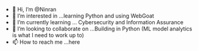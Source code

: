 - 👋 Hi, I’m @Ninran
- 👀 I’m interested in ...learning Python and using WebGoat
- 🌱 I’m currently learning ... Cybersecurity and Information Assurance
- 💞️ I’m looking to collaborate on ...Building in Python (ML model analytics is what I need to work up to)
- 📫 How to reach me ...here

<!---
Ninran/Ninran is a ✨ special ✨ repository because its `README.md` (this file) appears on your GitHub profile.
You can click the Preview link to take a look at your changes.
--->
